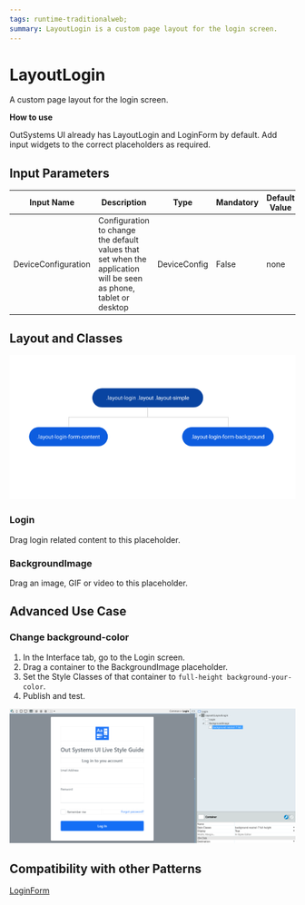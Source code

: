 ```yaml
---
tags: runtime-traditionalweb; 
summary: LayoutLogin is a custom page layout for the login screen.
---
```


# LayoutLogin

A custom page layout for the login screen.

**How to use**

OutSystems UI already has LayoutLogin and LoginForm by default. Add input widgets to the correct placeholders as required.

## Input Parameters

| **Input Name** |  **Description** |  **Type** | **Mandatory** | **Default Value** |
|---|---|---|---|---|
| DeviceConfiguration  |  Configuration to change the default values that set when the application will be seen as phone, tablet or desktop |  DeviceConfig | False | none |

## Layout and Classes

![](<images/layoutlogin-image-1.png>)

### Login

Drag login related content to this placeholder.

### BackgroundImage

Drag an image, GIF or video to this placeholder.

## Advanced Use Case

### Change background-color

1. In the Interface tab, go to the Login screen.
1. Drag a container to the BackgroundImage placeholder.
1. Set the Style Classes of that container to `full-height background-your-color`. 
1. Publish and test.

![](<images/layoutlogin-image-2.png?width=750>)

## Compatibility with other Patterns

[LoginForm](loginform.md)
